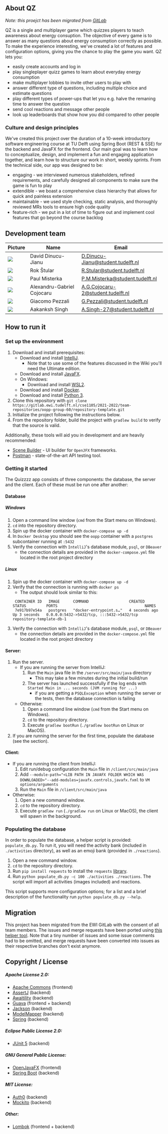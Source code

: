 ## About QZ
*Note: this proejct has been migrated from [GitLab](https://gitlab.ewi.tudelft.nl/)*

QZ is a single and multiplayer game which quizzes players to teach awareness about energy consuption. The objective of every game is to answer as many questions about energy consumption correctly as possible. To make the experience interesting, we've created a lot of features and configuration options, giving you the chance to play the game you want. QZ lets you:
- easily create accounts and log in
- play singleplayer quizz games to learn about everyday energy consumption
- make multiplayer lobbies to invite other users to play with
- answer different type of questions, including multiple choice and estimate questions
- play different types of power-ups that let you e.g. halve the remaning time to answer the question
- send cool reactions and message other people
- look up leaderboards that show how you did compared to other people

### Culture and design principles

We've created this project over the duration of a 10-week introductory software engineering course at TU Delft using Spring Boot (REST & SSE) for the backend and JavaFX for the frontend. Our main goal was to learn how to conceptualize, design, and implement a fun and engaging application together, and learn how to structure our work in short, weekly sprints. From the technical side, our app was designed to be:
- engaging - we interviewed numerous stakeholders, refined requirements, and carefully designed all components to make sure the game is fun to play
- extendible - we boast a comprehensive class hierarchy that allows for quick and painless extension
- maintainable - we used style checking, static analysis, and thoroughly reviewed MRs tools to ensure high code quality
- feature-rich - we put in a lot of time to figure out and implement cool features that go beyond the course backlog

## Development team

| Picture                                                                               | Name                       | Email                             |
| --------------------------------------------------------------------------------------------- | -------------------------- |-----------------------------------|
| ![](https://avatars.githubusercontent.com/u/34619913?v=4&size=50)                             | David Dinucu-Jianu         | D.Dinucu-Jianu@student.tudelft.nl |
| ![](https://en.gravatar.com/userimage/215919617/deb21f77ed0ec5c42d75b0dae551b912.png?size=50) | Rok Štular                 | R.Stular@student.tudelft.nl       |
| ![](https://avatars.githubusercontent.com/u/45182027?v=4&size=50)                             | Paul Misterka              | P.M.Misterka@student.tudelft.nl   |
| ![](https://secure.gravatar.com/avatar/065ab34531af46f9d554ea8c2067a07d?s=50&d=identicon)     | Alexandru-Gabriel Cojocaru | A.G.Cojocaru-2@student.tudelft.nl |
| ![](https://avatars.githubusercontent.com/u/99262358?size=50)                                 | Giacomo Pezzali            | G.Pezzali@student.tudelft.nl      |
| ![](https://secure.gravatar.com/avatar/fabe2c215ecceecd352547f2c5fbbef7?s=50&d=identicon)     | Aakanksh Singh             | A.Singh-27@student.tudelft.nl     |

## How to run it
### Set up the environment

1. Download and install prerequisites:
    * Download and install [IntelliJ](https://www.jetbrains.com/idea/).
        * Note that to use some of the features discussed in the Wiki you'll need the Ultimate edition.
    * Download and install [JavaFX](https://gluonhq.com/products/javafx/).
    * On Windows:
        * Download and install [WSL2](https://docs.microsoft.com/en-us/windows/wsl/install).
    * Download and install [Docker](https://docs.docker.com/get-docker/).
    * Download and install [Python 3](https://www.python.org/downloads/).
2. Clone this repository with `git clone https://gitlab.ewi.tudelft.nl/cse1105/2021-2022/team-repositories/oopp-group-60/repository-template.git`
3. Initialize the project following the instructions below.
4. From the repository folder, build the project with `gradlew build` to verify that the source is valid.

Additionally, these tools will aid you in development and are heavily recommended:
- [Scene Builder](https://gluonhq.com/products/scene-builder/#download) - UI builder for `OpenJFX` frameworks.
- [Postman](https://www.postman.com/downloads/) - state-of-the-art API testing tool.


### Getting it started

The Quizzzz app consists of three components: the database, the server and the client.
Each of these must be run one after another:

#### Database

##### Windows

1. Open a command line window (`cmd` from the Start menu on Windows).
2. `cd` into the repository directory.
3. Spin up the docker container with `docker-compose up -d`
4. In `Docker Desktop` you should see the `oopp` container with a `postgres` subcontainer running at `:5432`
5. Verify the connection with `IntelliJ`'s database module, `psql`, or `DBeaver`
    * the connection details are provided in the `docker-compose.yml` file located in the root project directory

##### Linux

1. Spin up the docker container with `docker-compose up -d`
2. Verify that the connection is running with `docker ps`
   * The output should look similar to this:
   ```
    CONTAINER ID   IMAGE      COMMAND                  CREATED         STATUS         PORTS                                       NAMES
    7e917b97e54a   postgres   "docker-entrypoint.s…"   4 seconds ago   Up 3 seconds   0.0.0.0:5432->5432/tcp, :::5432->5432/tcp   repository-template-db-1
    ```
3. Verify the connection with `IntelliJ`'s database module, `psql`, or `DBeaver`
   * the connection details are provided in the `docker-compose.yml` file located in the root project directory

#### Server:

1. Run the server.
   - If you are running the server from IntelliJ:
     1. Run the `Main` java file in the `/server/src/main/java` directory
         * This may take a few minutes during the initial build/run
     2. The server has launched successfully if the log ends with `Started Main in ... seconds (JVM running for ...)`
         * if you are getting a `PSQLException` when running the server or the tests, then the database connection is failing
   - Otherwise:
     1. Open a command line window (`cmd` from the Start menu on Windows).
     2. `cd` to the repository directory.
     3. Execute `gradlew bootRun` (`./gradlew bootRun` on Linux or MacOS).
2. If you are running the server for the first time, populate the database (see the section).

#### Client:

- If you are running the client from IntelliJ:
  1. Edit run/debug configuration the `Main` file in `/client/src/main/java`
  2. Add `--module-path="<LIB PATH IN JAVAFX FOLDER WHICH WAS DOWNLOADED>"--add-modules=javafx.controls,javafx.fxml` to `VM options/arguments`
  3. Run the `Main` file in `/client/src/main/java`
- Otherwise:
  1. Open a new command window.
  2. `cd` to the repository directory.
  3. Execute `gradlew run` (`./gradlew run` on Linux or MacOS), the client will spawn in the background.

### Populating the database

In order to populate the database, a helper script is provided: `populate_db.py`.
To run it, you will need the activity bank (included in `./activities` directory),
as well as an emoji bank (provided in `./reactions`).

1. Open a new command window.
2. `cd` to the repository directory.
3. Run `pip install requests` to install the `requests` [library](https://docs.python-requests.org/en/latest/).
4. Run `python populate_db.py -c 100 ./activities ./reactions`. The script will import all activities (images included) and reactions.

This script supports more configuration options; for a list and a brief description of the functionality run `python populate_db.py --help`.

## Migration
This project has been migrated from the EWI GitLab with the consent of all team members. The issues and merge requests have been ported using [this helper tool](https://github.com/piceaTech/node-gitlab-2-github). Note that a tiny number of issues and some issue comments had to be omitted, and merge requests have been converted into issues as their respective branches don't exist anymore.

## Copyright / License

##### Apache License 2.0:
* [Apache Commons](https://www.apache.org/licenses/LICENSE-2.0.txt) (frontend)
* [AssertJ](https://github.com/assertj/assertj-core) (backend)
* [Awaitility](https://github.com/awaitility/awaitility) (backend)
* [Guava](https://github.com/google/guava) (frontend + backend)
* [Jackson](https://github.com/FasterXML/jackson) (backend)
* [ModelMapper](https://github.com/modelmapper/modelmapper) (backend)
* [Spring](https://github.com/spring-projects/spring-boot) (backend)

##### Eclipse Public License 2.0:
* [JUnit 5](https://github.com/junit-team/junit5) (backend)

##### GNU General Public License:
* [OpenJavaFX](https://github.com/openjdk/jfx) (frontend)
* [Spring Boot](https://github.com/spring-projects/spring-boot) (backend)

##### MIT License:
* [Auth0](https://github.com/auth0/java-jwt) (backend)
* [Mockito](https://github.com/mockito/mockito) (backend)

##### Other:
* [Lombok](https://github.com/projectlombok/lombok) (frontend + backend)
